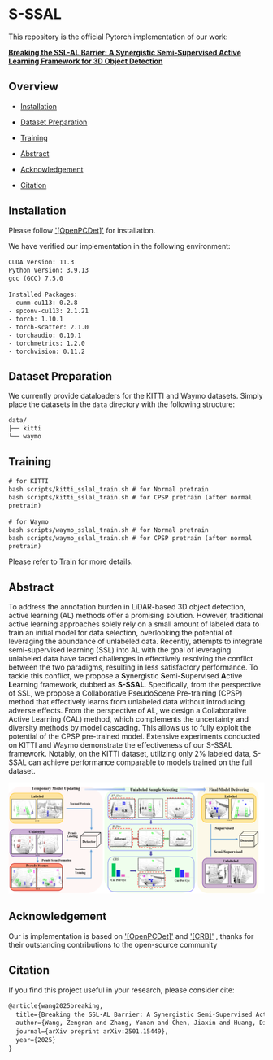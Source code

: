 # S-SSAL

This repository is the official Pytorch implementation of our work:

[**Breaking the SSL-AL Barrier: A Synergistic Semi-Supervised Active Learning Framework for 3D Object Detection**](https://arxiv.org/abs/2501.15449)



## Overview

- [Installation](#installation)

- [Dataset Preparation](#dataset-preparation)

- [Training](#training)

- [Abstract](#abstract)

- [Acknowledgement](#acknowledgement)

- [Citation](#citation)



## Installation

Please follow ['[OpenPCDet]'](https://github.com/open-mmlab/OpenPCDet)  for installation.

We have verified our implementation in the following environment:

```
CUDA Version: 11.3
Python Version: 3.9.13
gcc (GCC) 7.5.0

Installed Packages:
- cumm-cu113: 0.2.8
- spconv-cu113: 2.1.21
- torch: 1.10.1
- torch-scatter: 2.1.0
- torchaudio: 0.10.1
- torchmetrics: 1.2.0
- torchvision: 0.11.2
```



## Dataset Preparation

We currently provide dataloaders for the KITTI and Waymo datasets.
 Simply place the datasets in the `data` directory with the following structure:

```
data/
├── kitti
└── waymo
```



## Training

```shell
# for KITTI 
bash scripts/kitti_sslal_train.sh # for Normal pretrain
bash scripts/kitti_sslal_train.sh # for CPSP pretrain (after normal pretrain)

# for Waymo 
bash scripts/waymo_sslal_train.sh # for Normal pretrain
bash scripts/waymo_sslal_train.sh # for CPSP pretrain (after normal pretrain)

```

Please refer to [Train](docs/train.md) for more details.





## Abstract

To address the annotation burden in LiDAR-based 3D object detection, active learning (AL) methods offer a promising solution. However, traditional active learning approaches solely rely on a small amount of labeled data to train an initial model for data selection, overlooking the potential of leveraging the abundance of unlabeled data. Recently, attempts to integrate semi-supervised learning (SSL) into AL with the goal of leveraging unlabeled data have faced challenges in effectively resolving the conflict between the two paradigms, resulting in less satisfactory performance. To tackle this conflict, we propose a **S**ynergistic **S**emi-**S**upervised **A**ctive **L**earning framework, dubbed as **S-SSAL**. Specifically, from the perspective of SSL, we propose a Collaborative PseudoScene Pre-training (CPSP) method that effectively learns from unlabeled data without introducing adverse effects. From the perspective of AL, we design a Collaborative Active Learning (CAL) method, which complements the uncertainty and diversity methods by model cascading. This allows us to fully exploit the potential of the CPSP pre-trained model. Extensive experiments conducted on KITTI and Waymo demonstrate the effectiveness of our S-SSAL framework. Notably, on the KITTI dataset, utilizing only 2% labeled data, S-SSAL can achieve performance comparable to models trained on the full dataset.

![framework](docs/framework.png)



## Acknowledgement

Our is implementation is based on ['[OpenPCDet]'](https://github.com/open-mmlab/OpenPCDet) and ['[CRB]'](https://github.com/Luoyadan/CRB-active-3Ddet) , thanks for their  outstanding contributions to the open-source community



## Citation

If you find this project useful in your research, please consider cite:

```latex
@article{wang2025breaking,
  title={Breaking the SSL-AL Barrier: A Synergistic Semi-Supervised Active Learning Framework for 3D Object Detection},
  author={Wang, Zengran and Zhang, Yanan and Chen, Jiaxin and Huang, Di},
  journal={arXiv preprint arXiv:2501.15449},
  year={2025}
}
```